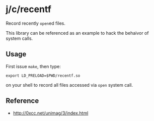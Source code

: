 j/c/recentf
===========

Record recently `open`ed files.

This library can be referenced as an example to hack the behaivor of system
calls.


Usage
-----

First issue `make`, then type:

    export LD_PRELOAD=$PWD/recentf.so

on your shell to record all files accessed via `open` system call.


Reference
----------

* <http://0xcc.net/unimag/3/index.html>
